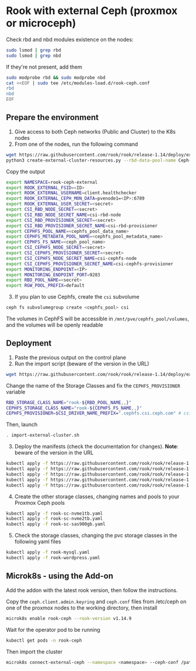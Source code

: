 # Rook with external Ceph (proxmox or microceph)

Check rbd and nbd modules existence on the nodes:

```bash
sudo lsmod | grep rbd
sudo lsmod | grep nbd
```

If they're not present, add them

```bash
sudo modprobe rbd && sudo modprobe nbd
cat <<EOF | sudo tee /etc/modules-load.d/rook-ceph.conf
rbd
nbd
EOF
```

## Prepare the environment

1. Give access to both Ceph networks (Public and Cluster) to the K8s nodes
2. From one of the nodes, run the following command

```bash
wget https://raw.githubusercontent.com/rook/rook/release-1.14/deploy/examples/create-external-cluster-resources.py -O create-external-cluster-resources.py
python3 create-external-cluster-resources.py --rbd-data-pool-name Ceph-NVMe2TB  --cephfs-filesystem-name Cephfs-SSD2T --namespace rook-ceph-external --format bash 
```

Copy the output

```bash
export NAMESPACE=rook-ceph-external
export ROOK_EXTERNAL_FSID=<ID>
export ROOK_EXTERNAL_USERNAME=client.healthchecker
export ROOK_EXTERNAL_CEPH_MON_DATA=pvenode1=<IP>:6789
export ROOK_EXTERNAL_USER_SECRET=<secret>
export CSI_RBD_NODE_SECRET=<secret>
export CSI_RBD_NODE_SECRET_NAME=csi-rbd-node
export CSI_RBD_PROVISIONER_SECRET=<secret>
export CSI_RBD_PROVISIONER_SECRET_NAME=csi-rbd-provisioner
export CEPHFS_POOL_NAME=<cephfs_pool_data_name>
export CEPHFS_METADATA_POOL_NAME=<cephfs_pool_metadata_name>
export CEPHFS_FS_NAME=<ceph_pool_name>
export CSI_CEPHFS_NODE_SECRET=<secret>
export CSI_CEPHFS_PROVISIONER_SECRET=<secret>
export CSI_CEPHFS_NODE_SECRET_NAME=csi-cephfs-node
export CSI_CEPHFS_PROVISIONER_SECRET_NAME=csi-cephfs-provisioner
export MONITORING_ENDPOINT=<IP>
export MONITORING_ENDPOINT_PORT=9283
export RBD_POOL_NAME=<secret>
export RGW_POOL_PREFIX=default
```

3. If you plan to use Cephfs, create the `csi` subvolume

```bash
ceph fs subvolumegroup create <cephfs_pool> csi
```

The volumes in CephFS will be accessible in `/mnt/pve/cephfs_pool/volumes`, and the volumes will be openly readable

## Deployment

1. Paste the previous output on the control plane
2. Run the import script (beware of the version in the URL)

```bash
wget https://raw.githubusercontent.com/rook/rook/release-1.14/deploy/examples/import-external-cluster.sh -O import-external-cluster.sh
```

Change the name of the Storage Classes and fix the `CEPHFS_PROVISIONER` variable

```bash
RBD_STORAGE_CLASS_NAME="rook-${RBD_POOL_NAME,,}"
CEPHFS_STORAGE_CLASS_NAME="rook-${CEPHFS_FS_NAME,,}"
CEPHFS_PROVISIONER=$CSI_DRIVER_NAME_PREFIX=".cephfs.csi.ceph.com" # csi-provisioner-name
```

Then, launch

```bash
. import-external-cluster.sh
```

3. Deploy the manifests (check the documentation for changes). **Note**: beware of the version in the URL

```bash
kubectl apply -f https://raw.githubusercontent.com/rook/rook/release-1.14/deploy/examples/common.yaml
kubectl apply -f https://raw.githubusercontent.com/rook/rook/release-1.14/deploy/examples/crds.yaml
kubectl apply -f https://raw.githubusercontent.com/rook/rook/release-1.14/deploy/examples/operator.yaml
kubectl apply -f https://raw.githubusercontent.com/rook/rook/release-1.14/deploy/examples/common-external.yaml
kubectl apply -f https://raw.githubusercontent.com/rook/rook/release-1.14/deploy/examples/cluster-external.yaml
```

4. Create the other storage classes, changing names and pools to your Proxmox Ceph pools

```bash
kubectl apply -f rook-sc-nvme1tb.yaml
kubectl apply -f rook-sc-nvme2tb.yaml
kubectl apply -f rook-sc-sas900gb.yaml
```

5. Check the storage classes, changing the pvc storage classes in the following yaml files

```bash
kubectl apply -f rook-mysql.yaml
kubectl apply -f rook-wordpress.yaml
```

## Microk8s - using the Add-on

Add the addon with the latest rook version, then follow the instructions.

Copy the `ceph.client.admin.keyring` and `ceph.conf` files from /etc/ceph on one of the proxmox nodes to the working directory, then install

```bash
microk8s enable rook-ceph --rook-version v1.14.9
```

Wait for the operator pod to be running

```bash
kubectl get pods -n rook-ceph
```

Then import the cluster

```bash
microk8s connect-external-ceph --namespace <namespace> --ceph-conf /path/to/ceph.conf --keyring /path/to/ceph.client.admin.keyring --rbd-pool <pool-name>
```
